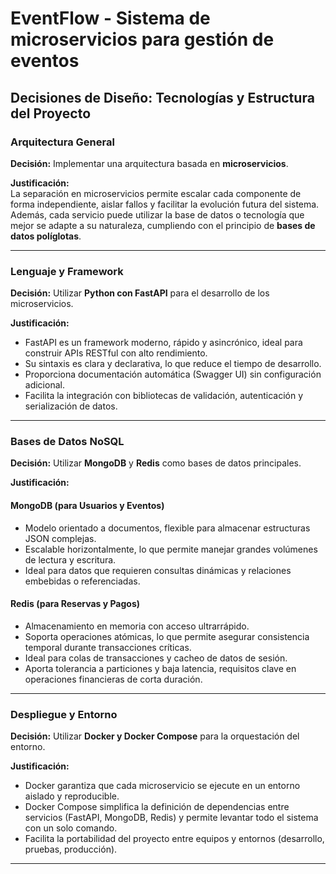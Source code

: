 # EventFlow - Sistema de microservicios para gestión de eventos

## Decisiones de Diseño: Tecnologías y Estructura del Proyecto

### Arquitectura General

**Decisión:** Implementar una arquitectura basada en **microservicios**.

**Justificación:**  
La separación en microservicios permite escalar cada componente de forma independiente, aislar fallos y facilitar la evolución futura del sistema. Además, cada servicio puede utilizar la base de datos o tecnología que mejor se adapte a su naturaleza, cumpliendo con el principio de **bases de datos políglotas**.

---

### Lenguaje y Framework

**Decisión:** Utilizar **Python con FastAPI** para el desarrollo de los microservicios.

**Justificación:**

- FastAPI es un framework moderno, rápido y asincrónico, ideal para construir APIs RESTful con alto rendimiento.
- Su sintaxis es clara y declarativa, lo que reduce el tiempo de desarrollo.
- Proporciona documentación automática (Swagger UI) sin configuración adicional.
- Facilita la integración con bibliotecas de validación, autenticación y serialización de datos.

---

### Bases de Datos NoSQL

**Decisión:** Utilizar **MongoDB** y **Redis** como bases de datos principales.

**Justificación:**

#### MongoDB (para Usuarios y Eventos)

- Modelo orientado a documentos, flexible para almacenar estructuras JSON complejas.
- Escalable horizontalmente, lo que permite manejar grandes volúmenes de lectura y escritura.
- Ideal para datos que requieren consultas dinámicas y relaciones embebidas o referenciadas.

#### Redis (para Reservas y Pagos)

- Almacenamiento en memoria con acceso ultrarrápido.
- Soporta operaciones atómicas, lo que permite asegurar consistencia temporal durante transacciones críticas.
- Ideal para colas de transacciones y cacheo de datos de sesión.
- Aporta tolerancia a particiones y baja latencia, requisitos clave en operaciones financieras de corta duración.

---

### Despliegue y Entorno

**Decisión:** Utilizar **Docker y Docker Compose** para la orquestación del entorno.

**Justificación:**

- Docker garantiza que cada microservicio se ejecute en un entorno aislado y reproducible.
- Docker Compose simplifica la definición de dependencias entre servicios (FastAPI, MongoDB, Redis) y permite levantar todo el sistema con un solo comando.
- Facilita la portabilidad del proyecto entre equipos y entornos (desarrollo, pruebas, producción).

---
